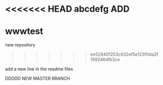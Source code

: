 <<<<<<< HEAD
abcdefg
ADD
=======
# wwwtest
new repository
>>>>>>> ee528401253c632ef5e123f0da2f199246dfb3ce

add a new line in the readme files

DDDDD NEW MASTER BRANCH 
